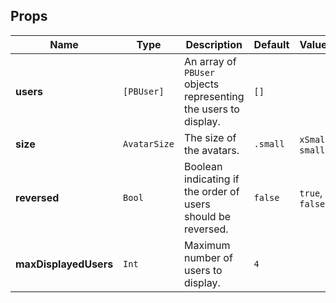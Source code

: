 ## Props
| Name                  | Type         | Description                                                  | Default   | Values                   |
|-----------------------|--------------|--------------------------------------------------------------|-----------|--------------------------|
| **users**             | `[PBUser]`   | An array of `PBUser` objects representing the users to display. | `[]`      |                          |
| **size**              | `AvatarSize` | The size of the avatars.                                      | `.small`  | `xSmall`, `small`        |
| **reversed**          | `Bool`       | Boolean indicating if the order of users should be reversed.  | `false`   | `true`, `false`          |
| **maxDisplayedUsers** | `Int`        | Maximum number of users to display.                           | `4`       |                          |
